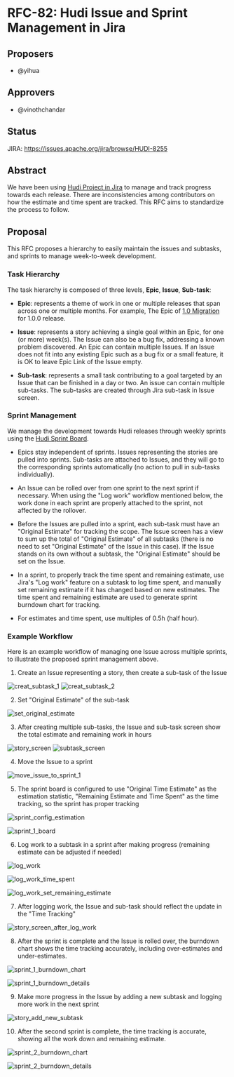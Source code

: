 <!--
  Licensed to the Apache Software Foundation (ASF) under one or more
  contributor license agreements.  See the NOTICE file distributed with
  this work for additional information regarding copyright ownership.
  The ASF licenses this file to You under the Apache License, Version 2.0
  (the "License"); you may not use this file except in compliance with
  the License.  You may obtain a copy of the License at

       http://www.apache.org/licenses/LICENSE-2.0

  Unless required by applicable law or agreed to in writing, software
  distributed under the License is distributed on an "AS IS" BASIS,
  WITHOUT WARRANTIES OR CONDITIONS OF ANY KIND, either express or implied.
  See the License for the specific language governing permissions and
  limitations under the License.
-->

# RFC-82: Hudi Issue and Sprint Management in Jira

## Proposers

- @yihua

## Approvers

- @vinothchandar

## Status

JIRA: https://issues.apache.org/jira/browse/HUDI-8255

## Abstract

We have been using [Hudi Project in Jira](https://issues.apache.org/jira/projects/HUDI) to manage and track progress
towards each release. There are inconsistencies among contributors on how the estimate and time spent are tracked. This
RFC aims to standardize the process to follow.

## Proposal

This RFC proposes a hierarchy to easily maintain the issues and subtasks, and sprints to manage week-to-week
development.

### Task Hierarchy

The task hierarchy is composed of three levels, **Epic**, **Issue**, **Sub-task**:

- **Epic**: represents a theme of work in one or multiple releases that span across one or multiple months.
  For example, The Epic of [1.0 Migration](https://issues.apache.org/jira/browse/HUDI-7856) for 1.0.0 release.

- **Issue**: represents a story achieving a single goal within an Epic, for one (or more) week(s). The Issue can also
  be a bug fix, addressing a known problem discovered. An Epic can contain multiple Issues. If an Issue does not fit
  into
  any existing Epic such as a bug fix or a small feature, it is OK to leave Epic Link of the Issue empty.

- **Sub-task**: represents a small task contributing to a goal targeted by an Issue that can be finished in a day or
  two. An issue can contain multiple sub-tasks. The sub-tasks are created through Jira sub-task in Issue screen.

### Sprint Management

We manage the development towards Hudi releases through weekly sprints using the
[Hudi Sprint Board](https://issues.apache.org/jira/secure/RapidBoard.jspa?rapidView=611).

- Epics stay independent of sprints. Issues representing the stories are pulled into sprints. Sub-tasks are attached to
  Issues, and they will go to the corresponding sprints automatically (no action to pull in sub-tasks individually).

- An Issue can be rolled over from one sprint to the next sprint if necessary. When using the "Log work" workflow
  mentioned below, the work done in each sprint are properly attached to the sprint, not affected by the rollover.

- Before the Issues are pulled into a sprint, each sub-task must have an "Original Estimate" for tracking the scope.
  The Issue screen has a view to sum up the total of "Original Estimate" of all subtasks (there is no need to set
  "Original Estimate" of the Issue in this case).
  If the Issue stands on its own without a subtask, the "Original Estimate" should be set on the Issue.

- In a sprint, to properly track the time spent and remaining estimate, use Jira's "Log work" feature on a subtask to
  log time spent, and manually set remaining estimate if it has changed based on new estimates. The time spent and
  remaining estimate are used to generate sprint burndown chart for tracking.

- For estimates and time spent, use multiples of 0.5h (half hour).

### Example Workflow

Here is an example workflow of managing one Issue across multiple sprints, to illustrate the proposed sprint management
above.

1. Create an Issue representing a story, then create a sub-task of the Issue

![creat_subtask_1](images/1-create-subtask.png)
![creat_subtask_2](images/2-create-subtask.png)

2. Set "Original Estimate" of the sub-task

![set_original_estimate](images/3-set-original-estimate.png)

3. After creating multiple sub-tasks, the Issue and sub-task screen show the total estimate and remaining work in hours

![story_screen](images/4-story-screen.png)
![subtask_screen](images/5-subtask-screen.png)

4. Move the Issue to a sprint

![move_issue_to_sprint_1](images/6-move-issue-to-sprint-1.png)

5. The sprint board is configured to use "Original Time Estimate" as the estimation statistic, "Remaining Estimate and
   Time Spent" as the time tracking, so the sprint has proper tracking

![sprint_config_estimation](images/17-sprint-config-estimation.png)

![sprint_1_board](images/7-sprint-1-board.png)

6. Log work to a subtask in a sprint after making progress (remaining estimate can be adjusted if needed)

![log_work](images/8-log-work.png)

![log_work_time_spent](images/9-log-work-timespent.png)

![log_work_set_remaining_estimate](images/10-log-work-set-remaining-estimate.png)

7. After logging work, the Issue and sub-task should reflect the update in the "Time Tracking"

![story_screen_after_log_work](images/11-story-screen-after-log-work.png)

8. After the sprint is complete and the Issue is rolled over, the burndown chart shows the time tracking accurately,
   including over-estimates and under-estimates.

![sprint_1_burndown_chart](images/12-sprint-1-burndown-chart.png)

![sprint_1_burndown_details](images/13-sprint-1-burndown-details.png)

9. Make more progress in the Issue by adding a new subtask and logging more work in the next sprint

![story_add_new_subtask](images/14-story-add-new-subtask.png)

10. After the second sprint is complete, the time tracking is accurate, showing all the work down and remaining
    estimate.

![sprint_2_burndown_chart](images/15-sprint-2-burndown-chart.png)

![sprint_2_burndown_details](images/16-sprint-2-burndown-details.png)
